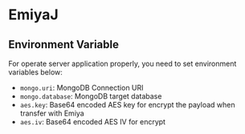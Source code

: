 # EmiyaJ

## Environment Variable
For operate server application properly, you need to set environment variables below:

 - `mongo.uri`: MongoDB Connection URI
 - `mongo.database`: MongoDB target database
 - `aes.key`: Base64 encoded AES key for encrypt the payload when transfer with Emiya
 - `aes.iv`: Base64 encoded AES IV for encrypt

